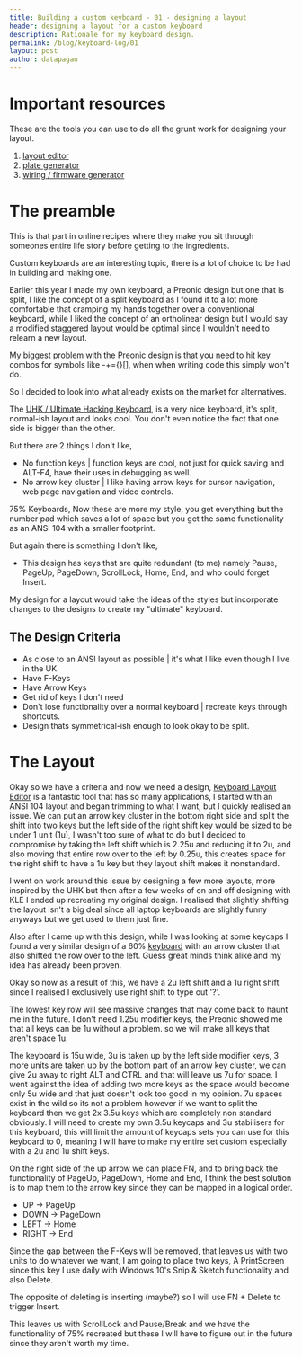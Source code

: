 ```yaml
---
title: Building a custom keyboard - 01 - designing a layout
header: designing a layout for a custom keyboard
description: Rationale for my keyboard design.
permalink: /blog/keyboard-log/01
layout: post
author: datapagan
---
```


# Important resources

These are the tools you can use to do all the grunt work for designing your layout.

1. [layout editor](http://www.keyboard-layout-editor.com)
2. [plate generator](http://builder.swillkb.com/)
3. [wiring / firmware generator](https://kbfirmware.com/)


# The preamble

This is that part in online recipes where they make you sit through someones entire life story before getting to the ingredients.

Custom keyboards are an interesting topic, there is a lot of choice to be had in building and making one.

Earlier this year I made my own keyboard, a Preonic design but one that is split, I like the concept of a split keyboard as I found it to a lot more comfortable that cramping my hands together over a conventional keyboard, while I liked the concept of an ortholinear design but I would say a modified staggered layout would be optimal since I wouldn't need to relearn a new layout.

My biggest problem with the Preonic design is that you need to hit key combos for symbols like -+={}[], when when writing code this simply won't do.

So I decided to look into what already exists on the market for alternatives.

The [UHK / Ultimate Hacking Keyboard](https://ultimatehackingkeyboard.com/), is a very nice keyboard, it's split, normal-ish layout and looks cool. You don't even notice the fact that one side is bigger than the other.

But there are 2 things I don't like,
* No function keys | function keys are cool, not just for quick saving and ALT-F4, have their uses in debugging as well.
* No arrow key cluster | I like having arrow keys for cursor navigation, web page navigation and video controls.

75% Keyboards, Now these are more my style, you get everything but the number pad which saves a lot of space but you get the same functionality as an ANSI 104 with a smaller footprint.

But again there is something I don't like,
* This design has keys that are quite redundant (to me) namely Pause, PageUp, PageDown, ScrollLock, Home, End, and who could forget Insert.

My design for a layout would take the ideas of the styles but incorporate changes to the designs to create my "ultimate" keyboard.

## The Design Criteria
* As close to an ANSI layout as possible | it's what I like even though I live in the UK.
* Have F-Keys
* Have Arrow Keys
* Get rid of keys I don't need
* Don't lose functionality over a normal keyboard | recreate keys through shortcuts.
* Design thats symmetrical-ish enough to look okay to be split.

# The Layout

Okay so we have a criteria and now we need a design, [Keyboard Layout Editor](http://www.keyboard-layout-editor.com/) is a fantastic tool that has so many applications, I started with an ANSI 104 layout and began trimming to what I want, but I quickly realised an issue.
We can put an arrow key cluster in the bottom right side and split the shift into two keys but the left side of the right shift key would be sized to be under 1 unit (1u), I wasn't too sure of what to do but I decided to compromise by taking the left shift which is 2.25u and reducing it to 2u, and also moving that entire row over to the left by 0.25u, this creates space for the right shift to have a 1u key but they layout shift makes it nonstandard.

I went on work around this issue by designing a few more layouts, more inspired by the UHK but then after a few weeks of on and off designing with KLE I ended up recreating my original design. I realised that slightly shifting the layout isn't a big deal since all laptop keyboards are slightly funny anyways but we get used to them just fine.

Also after I came up with this design, while I was looking at some keycaps I found a very similar design of a 60% [keyboard](https://aaronvb.com/articles/60-percent-keyboard) with an arrow cluster that also shifted the row over to the left. Guess great minds think alike and my idea has already been proven.

Okay so now as a result of this, we have a 2u left shift and a 1u right shift since I realised I exclusively use right shift to type out '?'.

The lowest key row will see massive changes that may come back to haunt me in the future.
I don't need 1.25u modifier keys, the Preonic showed me that all keys can be 1u without a problem. so we will make all keys that aren't space 1u.

The keyboard is 15u wide, 3u is taken up by the left side modifier keys, 3 more units are taken up by the bottom part of an arrow key cluster, we can give 2u away to right ALT and CTRL and that will leave us 7u for space. I went against the idea of adding two more keys as the space would become only 5u wide and that just doesn't look too good in my opinion.
7u spaces exist in the wild so its not a problem however if we want to split the keyboard then we get 2x 3.5u keys which are completely non standard obviously. I will need to create my own 3.5u keycaps and 3u stabilisers for this keyboard, this will limit the amount of keycaps sets you can use for this keyboard to 0, meaning I will have to make my entire set custom especially with a 2u and 1u shift keys.

On the right side of the up arrow we can place FN, and to bring back the functionality of PageUp, PageDown, Home and End, I think the best solution is to map them to the arrow key since they can be mapped in a logical order.
* UP -> PageUp
* DOWN -> PageDown
* LEFT -> Home
* RIGHT -> End

Since the gap between the F-Keys will be removed, that leaves us with two units to do whatever we want, I am going to place two keys, A PrintScreen since this key I use daily with Windows 10's Snip & Sketch functionality and also Delete.

The opposite of deleting is inserting (maybe?) so I will use FN + Delete to trigger Insert.

This leaves us with ScrollLock and Pause/Break and we have the functionality of 75% recreated but these I will have to figure out in the future since they aren't worth my time.